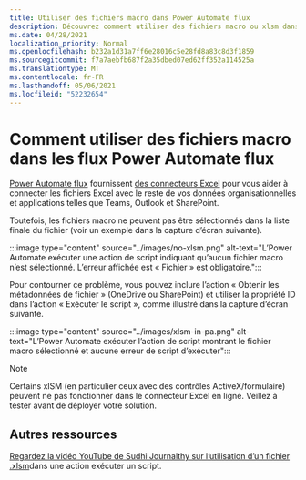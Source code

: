 ```yaml
---
title: Utiliser des fichiers macro dans Power Automate flux
description: Découvrez comment utiliser des fichiers macro ou xlsm dans Power Automate flux.
ms.date: 04/28/2021
localization_priority: Normal
ms.openlocfilehash: b232a1d31a7ff6e28016c5e28fd8a83c8d3f1859
ms.sourcegitcommit: f7a7aebfb687f2a35dbed07ed62ff352a114525a
ms.translationtype: MT
ms.contentlocale: fr-FR
ms.lasthandoff: 05/06/2021
ms.locfileid: "52232654"
---
```

# <a name="how-to-use-macro-files-in-power-automate-flows"></a>Comment utiliser des fichiers macro dans les flux Power Automate flux

[Power Automate flux](https://flow.microsoft.com/) fournissent [des connecteurs Excel](https://flow.microsoft.com/connectors/shared_excelonlinebusiness/excel-online-business/) pour vous aider à connecter les fichiers Excel avec le reste de vos données organisationnelles et applications telles que Teams, Outlook et SharePoint.

Toutefois, les fichiers macro ne peuvent pas être sélectionnés dans la liste finale du fichier (voir un exemple dans la capture d’écran suivante).

:::image type="content" source="../images/no-xlsm.png" alt-text="L’Power Automate exécuter une action de script indiquant qu’aucun fichier macro n’est sélectionné. L’erreur affichée est « Fichier » est obligatoire.":::

Pour contourner ce problème, vous pouvez inclure l’action « Obtenir les métadonnées de fichier » (OneDrive ou SharePoint) et utiliser la propriété ID dans l’action « Exécuter le script », comme illustré dans la capture d’écran suivante.

:::image type="content" source="../images/xlsm-in-pa.png" alt-text="L’Power Automate exécuter l’action de script montrant le fichier macro sélectionné et aucune erreur de script d’exécuter":::

> [!NOTE]
> Certains xlSM (en particulier ceux avec des contrôles ActiveX/formulaire) peuvent ne pas fonctionner dans le connecteur Excel en ligne. Veillez à tester avant de déployer votre solution.

## <a name="other-resources"></a>Autres ressources

[Regardez la vidéo YouTube de Sudhi Journalthy sur l’utilisation d’un fichier .xlsm](https://youtu.be/o-H9BbywJQQ)dans une action exécuter un script.
